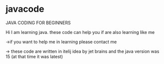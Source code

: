 # javacode

JAVA CODING FOR BEGINNERS

Hi I am learning java. these code can help you if are also learning like me 

->if you want to help me in learning please contact me

-> these code are written in itelij idea by jet brains and the java version was 15 (at that time it was latest)
